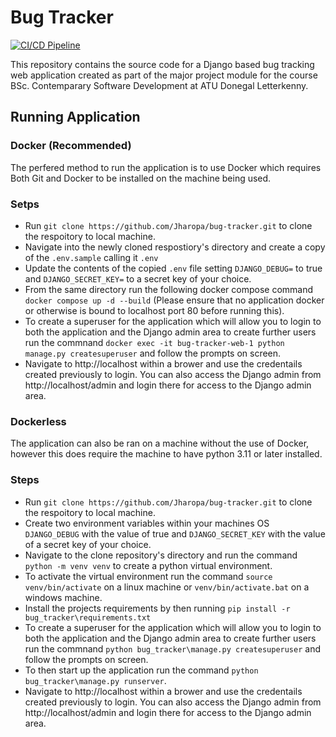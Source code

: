 # Bug Tracker

[![CI/CD Pipeline](https://github.com/Jharopa/bug-tracker-fyp/actions/workflows/cicd.yml/badge.svg)](https://github.com/Jharopa/bug-tracker-fyp/actions/workflows/cicd.yml)

This repository contains the source code for a Django based bug tracking web application created as part of the major project module for the course BSc. Contemparary Software Development at ATU Donegal Letterkenny.

## Running Application

### Docker (Recommended)
The perfered method to run the application is to use Docker which requires Both Git and Docker to be installed on the machine being used.
### Setps
* Run `git clone https://github.com/Jharopa/bug-tracker.git` to clone the respoitory to local machine.
* Navigate into the newly cloned respostiory's directory and create a copy of the `.env.sample` calling it `.env`
* Update the contents of the copied `.env` file setting `DJANGO_DEBUG=` to true and `DJANGO_SECRET_KEY=` to a secret key of your choice.
* From the same directory run the following docker compose command `docker compose up -d --build` (Please ensure that no application docker or otherwise is bound to localhost port 80 before running this).
* To create a superuser for the application which will allow you to login to both the application and the Django admin area to create further users run the commnand `docker exec -it bug-tracker-web-1 python manage.py createsuperuser` and follow the prompts on screen.
* Navigate to http://localhost within a brower and use the credentails created previously to login. You can also access the Django admin from http://localhost/admin and login there for access to the Django admin area.

### Dockerless
The application can also be ran on a machine without the use of Docker, however this does require the machine to have python 3.11 or later installed.
### Steps
* Run `git clone https://github.com/Jharopa/bug-tracker.git` to clone the respoitory to local machine.
* Create two environment variables within your machines OS `DJANGO_DEBUG` with the value of true and `DJANGO_SECRET_KEY` with the value of a secret key of your choice.
* Navigate to the clone repository's directory and run the command `python -m venv venv` to create a python virtual environment.
* To activate the virtual environment run the command `source venv/bin/activate` on a linux machine or `venv/bin/activate.bat` on a windows machine.
* Install the projects requirements by then running `pip install -r bug_tracker\requirements.txt`
* To create a superuser for the application which will allow you to login to both the application and the Django admin area to create further users run the commnand `python bug_tracker\manage.py createsuperuser` and follow the prompts on screen.
* To then start up the application run the command `python bug_tracker\manage.py runserver`.
* Navigate to http://localhost within a brower and use the credentails created previously to login. You can also access the Django admin from http://localhost/admin and login there for access to the Django admin area.
